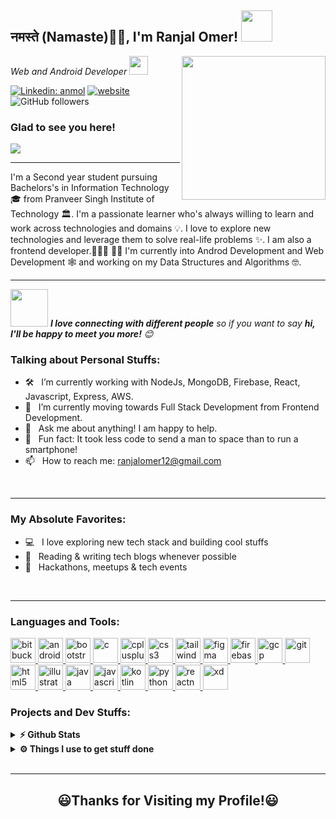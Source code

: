 <h2>नमस्ते (Namaste)🙏🏻, I'm Ranjal Omer! <img src="https://media.giphy.com/media/12oufCB0MyZ1Go/giphy.gif" width="50"></h2>
<img align='right' src="https://media.giphy.com/media/M9gbBd9nbDrOTu1Mqx/giphy.gif" width="230">
<p><em>Web and Android Developer <img src="https://media.giphy.com/media/WUlplcMpOCEmTGBtBW/giphy.gif" width="30"> 
</em></p>

[![Linkedin: anmol](https://img.shields.io/badge/-Ranjal-blue?style=flat-square&logo=Linkedin&logoColor=white&link=https://www.linkedin.com/in/anmol-p-singh/)](https://www.linkedin.com/in/ranjal007/)
[![website](https://img.shields.io/badge/Website-46a2f1.svg?&style=flat-square&logo=Google-Chrome&logoColor=white&link=https://anmolsingh.me/)](https://ranjal007.github.io/ranjal_portfolio/)
![GitHub followers](https://img.shields.io/github/followers/ranjal007?label=Follow&style=social)

### Glad to see you here! &nbsp;

![](https://visitor-badge.glitch.me/badge?page_id=ranjal007.ranjal007&style=flat-square&color=0088cc)

<hr>

I'm a Second year student pursuing Bachelors's in Information Technology 🎓 from Pranveer Singh Institute of Technology 🏛.
I'm a passionate learner who's always willing to learn and work across technologies and domains 💡.
I love to explore new technologies and leverage them to solve real-life problems ✨.
I am also a frontend developer.👨🏻‍💻
👨🏻‍ I'm currently into Androd Development and Web Development 🕸️ and working on my Data Structures and Algorithms 🤓.
</br>

<hr>

<img src="https://media.giphy.com/media/LnQjpWaON8nhr21vNW/giphy.gif" width="60"> <em><b>I love connecting with different people</b> so if you want to say <b>hi, I'll be happy to meet you more!</b> 😊</em>

### Talking about Personal Stuffs:

- 🛠 &nbsp; I’m currently working with NodeJs, MongoDB, Firebase, React, <br /> Javascript, Express, AWS.
- 🚀 &nbsp; I’m currently moving towards Full Stack Development from Frontend Development.
- 💬 &nbsp; Ask me about anything! I am happy to help.
- 👾 &nbsp; Fun fact: It took less code to send a man to space than to run a smartphone!
- 📫 &nbsp; How to reach me: ranjalomer12@gmail.com
</br>
<hr>

### My Absolute Favorites:

- 💻 &nbsp; I love exploring new tech stack and building cool stuffs
- 📰 &nbsp; Reading & writing tech blogs whenever possible
- 🍕 &nbsp; Hackathons, meetups & tech events

</br>
<hr>

### Languages and Tools:
<a href="https://developer.android.com" target="_blank"> <img src="https://cdn.jsdelivr.net/gh/devicons/devicon/icons/bitbucket/bitbucket-original.svg" alt="bitbucket" width="40" height="40"/> </a>
<a href="https://developer.android.com" target="_blank"> <img src="https://cdn.jsdelivr.net/gh/devicons/devicon/icons/android/android-original.svg" alt="android" width="40" height="40"/> </a>
<a href="https://getbootstrap.com" target="_blank"> <img src="https://cdn.jsdelivr.net/gh/devicons/devicon/icons/bootstrap/bootstrap-original.svg" alt="bootstrap" width="40" height="40"/> </a>
<a href="https://www.cprogramming.com/" target="_blank"> <img src="https://cdn.jsdelivr.net/gh/devicons/devicon/icons/c/c-original.svg" alt="c" width="40" height="40"/> </a>
<a href="https://www.w3schools.com/cpp/" target="_blank"> <img src="https://cdn.jsdelivr.net/gh/devicons/devicon/icons/cplusplus/cplusplus-original.svg" alt="cplusplus" width="40" height="40"/> </a>
<a href="https://www.w3schools.com/css/" target="_blank"> <img src="https://cdn.jsdelivr.net/gh/devicons/devicon/icons/css3/css3-original.svg" alt="css3" width="40" height="40"/> </a>
<a href="https://www.w3schools.com/css/" target="_blank"> <img src="https://cdn.jsdelivr.net/gh/devicons/devicon/icons/tailwindcss/tailwindcss-original-wordmark.svg" alt="tailwindcss" width="40" height="40"/> </a>
<a href="https://www.figma.com/" target="_blank"> <img src="https://www.vectorlogo.zone/logos/figma/figma-icon.svg" alt="figma" width="40" height="40"/> </a> <a href="https://firebase.google.com/" target="_blank"> <img src="https://www.vectorlogo.zone/logos/firebase/firebase-icon.svg" alt="firebase" width="40" height="40"/> </a>
<a href="https://cloud.google.com" target="_blank"> <img src="https://www.vectorlogo.zone/logos/google_cloud/google_cloud-icon.svg" alt="gcp" width="40" height="40"/> </a>
<a href="https://git-scm.com/" target="_blank"> <img src="https://www.vectorlogo.zone/logos/git-scm/git-scm-icon.svg" alt="git" width="40" height="40"/> </a>
<a href="https://www.w3.org/html/" target="_blank"> <img src="https://cdn.jsdelivr.net/gh/devicons/devicon/icons/html5/html5-original.svg" alt="html5" width="40" height="40"/> </a>
<a href="https://www.adobe.com/in/products/illustrator.html" target="_blank"> <img src="https://www.vectorlogo.zone/logos/adobe_illustrator/adobe_illustrator-icon.svg" alt="illustrator" width="40" height="40"/> </a>
<a href="https://www.java.com" target="_blank"> <img src="https://cdn.jsdelivr.net/gh/devicons/devicon/icons/java/java-original.svg" alt="java" width="40" height="40"/> </a>
<a href="https://developer.mozilla.org/en-US/docs/Web/JavaScript" target="_blank"> <img src="https://cdn.jsdelivr.net/gh/devicons/devicon/icons/javascript/javascript-original.svg" alt="javascript" width="40" height="40"/> </a>
<a href="https://kotlinlang.org" target="_blank"> <img src="https://www.vectorlogo.zone/logos/kotlinlang/kotlinlang-icon.svg" alt="kotlin" width="40" height="40"/> </a>
<a href="https://www.python.org" target="_blank"> <img src="https://cdn.jsdelivr.net/gh/devicons/devicon/icons/python/python-original.svg" alt="python" width="40" height="40"/> </a>
<a href="https://reactnative.dev/" target="_blank"> <img src="https://reactnative.dev/img/header_logo.svg" alt="reactnative" width="40" height="40"/> </a>
<a href="https://www.adobe.com/products/xd.html" target="_blank"> <img src="https://cdn.worldvectorlogo.com/logos/adobe-xd.svg" alt="xd" width="40" height="40"/> </a>

### Projects and Dev Stuffs:

<details>	
  <summary><b>⚡ Github Stats</b></summary>
<img height="180em" src="https://github-readme-stats.vercel.app/api?username=ranjal007" />
<img height="180em" src="https://github-readme-stats.vercel.app/api/top-langs/?username=ranjal007&exclude_repo=KNN-Image-Classification&show_icons=true&hide_border=true&layout=compact&langs_count=8"/>
</details>

<details>	
  <br />
  <summary><b>⚙️ Things I use to get stuff done</b></summary>
  	<ul>
  	    <li><b>OS:</b> Windows 10</li>
	    <li><b>Laptop: </b> HP Notebook (Ryzen 3)</li>
  	    <li><b>Browser: </b> Google Chrome</li>
	    <li><b>Code Editor:</b> VSCode - The best editor out there</li>
	    <li><b>To Stay Updated:</b> LinkedIn, Github, Instagram</li>
	    <br />
	</ul>	
</details>
</br>
<hr>
<h2 align="center">😃Thanks for Visiting my Profile!😃</h2>
